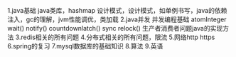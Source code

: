 1.java基础 java类库，hashmap 设计模式，设计模式，如单例书写，java的依赖注入，gc的理解，jvm性能调优，类加载
2.java并发 并发编程基础 atomInteger wait() notify() countdownlatch() sync relock() 生产者消费者问题java的实现方法
3.redis相关的所有问题
4.分布式相关的所有问题，限流
5.网络http https
6.spring的复习
7.mysql数据库的基础知识
8.算法
9.英语
